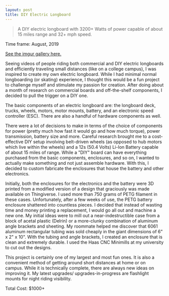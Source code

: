 ```yaml
---
layout: post
title: DIY Electric Longboard
---
```


> A DIY electric longboard with 3200+ Watts of power capable of about 15 miles range and 32+ mph speed.

Time frame: August, 2019

[See the imgur gallery here.](https://imgur.com/a/yb3TD5j)

Seeing videos of people riding both commercial and DIY electric longboards and efficiently traveling small distances (like on a college campus), I was inspired to create my own electric longboard. While I had minimal normal longboarding (or skating) experience, I thought this would be a fun project to challenge myself and stimulate my passion for creation. After doing about a month of research on commercial boards and off-the-shelf components, I decided to pull the trigger on a DIY one.

The basic components of an electric longboard are: the longboard deck, trucks, wheels, motors, motor mounts, battery, and an electronic speed controller (ESC). There are also a handful of hardware components as well.

There were a lot of decisions to make in terms of the choice of components for power (pretty much how fast it would go and how much torque), power transmission, battery size and more. Careful research brought me to a cost-effective DIY setup involving belt-driven wheels (as opposed to hub motors which live within the wheels) and a 12s (50.4 Volts) Li-Ion Battery capable of about 15 miles of range. While a "DIY" board can have everything purchased from the basic components, enclosures, and so on, I wanted to actually make something and not just assemble hardware. With this, I decided to custom fabricate the enclosures that house the battery and other electronics.

Initially, both the enclosures for the electronics and the battery were 3D printed from a modified version of a design that graciously was made available on Thingiverse. I used more than 750 grams of PETG filament in these cases. Unfortunately, after a few weeks of use, the PETG battery enclosure shattered into countless pieces. I decided that instead of wasting time and money printing a replacement, I would go all out and machine a new one. My initial ideas were to mill out a near-indestructible case from a block of acetal plastic (Delrin) or a more-clunky combination of aluminum angle brackets and sheeting. My roommate helped me discover that 6061 aluminum rectangular tubing was sold cheaply in the giant dimensions of 6" x 2" x 10". With the tubing and angle brackets, I created an enclosure that is clean and extremely durable. I used the Haas CNC Minimills at my university to cut out the designs.

This project is certainly one of my largest and most fun ones. It is also a convenient method of getting around short distances at home or on campus. While it is technically complete, there are always new ideas on improving it. My latest upgrades/ upgrades-in-progress are flashlight mounts for night riding visibility.

Total Cost: $1000+

